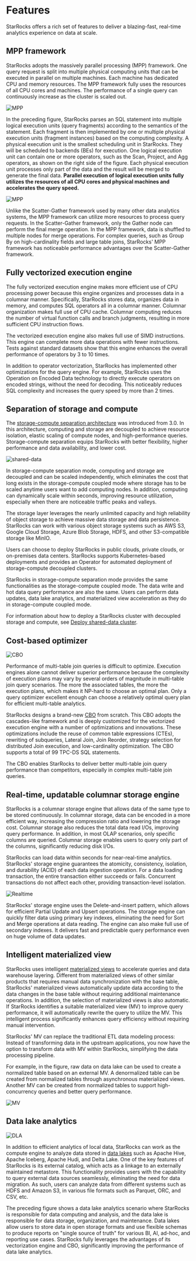 ---
---

# Features

StarRocks offers a rich set of features to deliver a blazing-fast, real-time analytics experience on data at scale.

## MPP framework

StarRocks adopts the massively parallel processing (MPP) framework. One query request is split into multiple physical computing units that can be executed in parallel on multiple machines. Each machine has dedicated CPU and memory resources. The MPP framework fully uses the resources of all CPU cores and machines. The performance of a single query can continuously increase as the cluster is scaled out.

![MPP](../assets/1.1-3-mpp.png)

In the preceding figure, StarRocks parses an SQL statement into multiple logical execution units (query fragments) according to the semantics of the statement. Each fragment is then implemented by one or multiple physical execution units (fragment instances) based on the computing complexity. A physical execution unit is the smallest scheduling unit in StarRocks. They will be scheduled to backends (BEs) for execution. One logical execution unit can contain one or more operators, such as the Scan, Project, and Agg operators, as shown on the right side of the figure. Each physical execution unit processes only part of the data and the result will be merged to generate the final data. **Parallel execution of logical execution units fully utilizes the resources of all CPU cores and physical machines and accelerates the query speed.**

![MPP](../assets/1.1-4-mpp.png)

Unlike the Scatter-Gather framework used by many other data analytics systems, the MPP framework can utilize more resources to process query requests. In the Scatter-Gather framework, only the Gather node can perform the final merge operation. In the MPP framework, data is shuffled to multiple nodes for merge operations. For complex queries, such as Group By on high-cardinality fields and large table joins, StarRocks' MPP framework has noticeable performance advantages over the Scatter-Gather framework.

## Fully vectorized execution engine

The fully vectorized execution engine makes more efficient use of CPU processing power because this engine organizes and processes data in a columnar manner. Specifically, StarRocks stores data, organizes data in memory, and computes SQL operators all in a columnar manner. Columnar organization makes full use of CPU cache. Columnar computing reduces the number of virtual function calls and branch judgments, resulting in more sufficient CPU instruction flows.

The vectorized execution engine also makes full use of SIMD instructions. This engine can complete more data operations with fewer instructions. Tests against standard datasets show that this engine enhances the overall performance of operators by 3 to 10 times.

In addition to operator vectorization, StarRocks has implemented other optimizations for the query engine. For example, StarRocks uses the Operation on Encoded Data technology to directly execute operators on encoded strings, without the need for decoding. This noticeably reduces SQL complexity and increases the query speed by more than 2 times.

## Separation of storage and compute

The [storage-compute separation architecture](./Architecture.md) was introduced from 3.0. In this architecture, computing and storage are decoupled to achieve resource isolation, elastic scaling of compute nodes, and high-performance queries. Storage-compute separation equips StarRocks with better flexibility, higher performance and data availability, and lower cost.

![shared-data](../assets/share_data_arch.png)

In storage-compute separation mode, computing and storage are decoupled and can be scaled independently, which eliminates the cost that long exists in the storage-compute coupled mode where storage has to be scaled anytime users want to add computing nodes. In addition, computing can dynamically scale within seconds, improving resource utilization, especially when there are noticeable traffic peaks and valleys.

The storage layer leverages the nearly unlimited capacity and high reliability of object storage to achieve massive data storage and data persistence. StarRocks can work with various object storage systems such as AWS S3, Google Cloud Storage, Azure Blob Storage, HDFS, and other S3-compatible storage like MinIO.

Users can choose to deploy StarRocks in public clouds, private clouds, or on-premises data centers. StarRocks supports Kubernetes-based deployments and provides an Operator for automated deployment of storage-compute decoupled clusters.

StarRocks in storage-compute separation mode provides the same functionalities as the storage-compute coupled mode. The data write and hot data query performance are also the same. Users can perform data updates, data lake analytics, and materialized view acceleration as they do in storage-compute coupled mode.

For information about how to deploy a StarRocks cluster with decoupled storage and compute, see [Deploy shared-data cluster](../deployment/shared_data/s3.md).

## Cost-based optimizer

![CBO](../assets/1.1-5-cbo.png)

Performance of multi-table join queries is difficult to optimize. Execution engines alone cannot deliver superior performance because the complexity of execution plans may vary by several orders of magnitude in multi-table join query scenarios. The more the associated tables, the more the execution plans, which makes it NP-hard to choose an optimal plan. Only a query optimizer excellent enough can choose a relatively optimal query plan for efficient multi-table analytics.

StarRocks designs a brand-new [CBO](../using_starrocks/Cost_based_optimizer.md) from scratch. This CBO adopts the cascades-like framework and is deeply customized for the vectorized execution engine with a number of optimizations and innovations. These optimizations include the reuse of common table expressions (CTEs), rewriting of subqueries, Lateral Join, Join Reorder, strategy selection for distributed Join execution, and low-cardinality optimization. The CBO supports a total of 99 TPC-DS SQL statements.

The CBO enables StarRocks to deliver better multi-table join query performance than competitors, especially in complex multi-table join queries.

## Real-time, updatable columnar storage engine

StarRocks is a columnar storage engine that allows data of the same type to be stored continuously. In columnar storage, data can be encoded in a more efficient way, increasing the compression ratio and lowering the storage cost. Columnar storage also reduces the total data read I/Os, improving query performance. In addition, in most OLAP scenarios, only specific columns are queried. Columnar storage enables users to query only part of the columns, significantly reducing disk I/Os.

StarRocks can load data within seconds for near-real-time analytics. StarRocks' storage engine guarantees the atomicity, consistency, isolation, and durability (ACID) of each data ingestion operation. For a data loading transaction, the entire transaction either succeeds or fails. Concurrent transactions do not affect each other, providing transaction-level isolation.

![Realtime](../assets/1.1-6-realtime.png)

StarRocks' storage engine uses the Delete-and-insert pattern, which allows for efficient Partial Update and Upsert operations. The storage engine can quickly filter data using primary key indexes,  eliminating the need for Sort and Merge operations at data reading. The engine can also make full use of secondary indexes. It delivers fast and predictable query performance even on huge volume of data updates.

## Intelligent materialized view

StarRocks uses intelligent [materialized views](../using_starrocks/Materialized_view.md) to accelerate queries and data warehouse layering. Different from materialized views of other similar products that requires manual data synchronization with the base table, StarRocks' materialized views automatically update data according to the data changes in the base table without requiring additional maintenance operations. In addition, the selection of materialized views is also automatic. If StarRocks identifies a suitable materialized view (MV) to improve query performance, it will automatically rewrite the query to utilize the MV. This intelligent process significantly enhances query efficiency without requiring manual intervention.

 StarRocks' MV can replace the traditional ETL data modeling process: Instead of transforming data in the upstream applications, you now have the option to transform data with MV within StarRocks, simplifying the data processing pipeline.

For example, in the figure, raw data on data lake can be used to create a normalized table based on an external MV. A denormalized table can be created from normalized tables through asynchronous materialized views. Another MV can be created from normalized tables to support high-concurrency queries and better query performance.

![MV](../assets/1.1-7-mv.png)

## Data lake analytics

![DLA](../assets/1.1-8-dla.png)

In addition to efficient analytics of local data, StarRocks can work as the compute engine to analyze data stored in [data lakes](../data_source/catalog/catalog_overview.md) such as Apache Hive, Apache Iceberg, Apache Hudi, and Delta Lake. One of the key features of StarRocks is its external catalog, which acts as a linkage to an externally maintained metastore. This functionality provides users with the capability to query external data sources seamlessly, eliminating the need for data migration. As such, users can analyze data from different systems such as HDFS and Amazon S3, in various file formats such as Parquet, ORC, and CSV, etc.

The preceding figure shows a data lake analytics scenario where StarRocks is responsible for data computing and analysis, and the data lake is responsible for data storage, organization, and maintenance. Data lakes allow users to store data in open storage formats and use flexible schemas to produce reports on "single source of truth" for various BI, AI, ad-hoc, and reporting use cases. StarRocks fully leverages the advantages of its vectorization engine and CBO, significantly improving the performance of data lake analytics.
